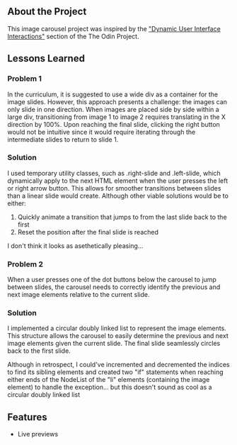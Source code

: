 ## About the Project

This image carousel project was inspired by the <a href="https://www.theodinproject.com/lessons/node-path-javascript-dynamic-user-interface-interactions">"Dynamic User Interface Interactions"</a> section of the The Odin Project. 

## Lessons Learned
### Problem 1
In the curriculum, it is suggested to use a wide div as a container for the image slides. However, this approach presents a challenge: the images can only slide in one direction. When images are placed side by side within a large div, transitioning from image 1 to image 2 requires translating in the X direction by 100%. Upon reaching the final slide, clicking the right button would not be intuitive since it would require iterating through the intermediate slides to return to slide 1.

### Solution
I used temporary utility classes, such as .right-slide and .left-slide, which dynamically apply to the next HTML element when the user presses the left or right arrow button. This allows for smoother transitions between slides than a linear slide would create. Although other viable solutions would be to either:
<ol>
  <li>Quickly animate a transition that jumps to from the last slide back to the first</li>
  <li>Reset the position after the final slide is reached</li>
</ol>
I don't think it looks as asethetically pleasing...

### Problem 2
When a user presses one of the dot buttons below the carousel to jump between slides, the carousel needs to correctly identify the previous and next image elements relative to the current slide.

### Solution
I implemented a circular doubly linked list to represent the image elements. This structure allows the carousel to easily determine the previous and next image elements given the current slide. The final slide seamlessly circles back to the first slide.

Although in retrospect, I could've incremented and decremented the indices to find its sibling elements and created two "if" statements when reaching either ends of the NodeList of the "li" elements (containing the image element) to handle the exception... but this doesn't sound as cool as a circular doubly linked list

## Features
- Live previews
